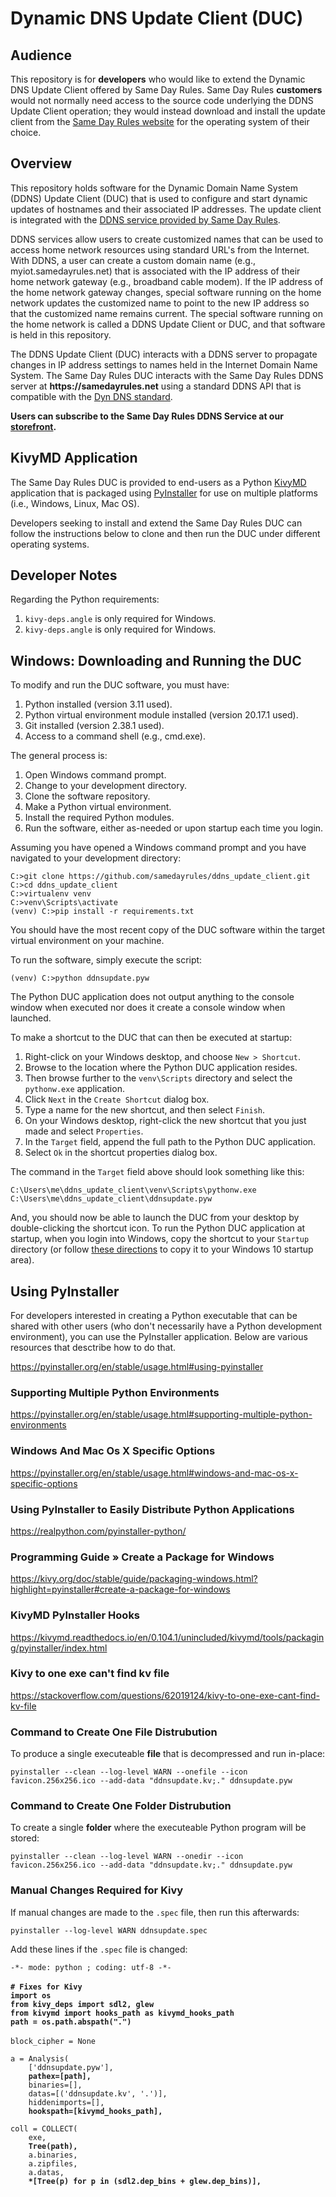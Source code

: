 # Dynamic DNS Update Client (DUC)

## Audience

This repository is for **developers** who would like to extend the Dynamic DNS Update Client offered by Same Day Rules. Same Day Rules **customers** would not normally need access to the source code underlying the DDNS Update Client operation; they would instead download and install the update client from the [Same Day Rules website](https://samedayrules.com/) for the operating system of their choice.

## Overview

This repository holds software for the Dynamic Domain Name System (DDNS) Update Client (DUC) that is used to configure and start dynamic updates of hostnames and their associated IP addresses. The update client is integrated with the [DDNS service provided by Same Day Rules](https://samedayrules.com/using-a-dynamic-domain-name-system-ddns-service/).

DDNS services allow users to create customized names that can be used to access home network resources using standard URL's from the Internet. With DDNS, a user can create a custom domain name (e.g., myiot.samedayrules.net) that is associated with the IP address of their home network gateway (e.g., broadband cable modem). If the IP address of the home network gateway changes, special software running on the home network updates the customized name to point to the new IP address so that the customized name remains current. The special software running on the home network is called a DDNS Update Client or DUC, and that software is held in this repository.

The DDNS Update Client (DUC) interacts with a DDNS server to propagate changes in IP address settings to names held in the Internet Domain Name System. The Same Day Rules DUC interacts with the Same Day Rules DDNS server at **ht<span>tps://</span>samedayrules.net** using a standard DDNS API that is compatible with the [Dyn DNS standard](https://help.dyn.com/remote-access-api/).

**Users can subscribe to the Same Day Rules DDNS Service at our [storefront](https://samedayrules.com/product/dynamic-domain-name-service/).**

## KivyMD Application

The Same Day Rules DUC is provided to end-users as a Python [KivyMD](https://kivymd.readthedocs.io/en/1.1.1/) application that is packaged using [PyInstaller](https://pyinstaller.org/en/stable/) for use on multiple platforms (i.e., Windows, Linux, Mac OS).

Developers seeking to install and extend the Same Day Rules DUC can follow the instructions below to clone and then run the DUC under different operating systems.

## Developer Notes
Regarding the Python requirements:
1. `kivy-deps.angle` is only required for Windows.
2. `kivy-deps.angle` is only required for Windows.
 
## Windows: Downloading and Running the DUC

To modify and run the DUC software, you must have:

1. Python installed (version 3.11 used).
2. Python virtual environment module installed (version 20.17.1 used).
3. Git installed (version 2.38.1 used).
4. Access to a command shell (e.g., cmd.exe).

The general process is:

1. Open Windows command prompt.
2. Change to your development directory.
3. Clone the software repository.
4. Make a Python virtual environment.
5. Install the required Python modules.
6. Run the software, either as-needed or upon startup each time you login.

Assuming you have opened a Windows command prompt and you have navigated to your development directory:

`C:>git clone https://github.com/samedayrules/ddns_update_client.git`<br>
`C:>cd ddns_update_client`<br>
`C:>virtualenv venv`<br>
`C:>venv\Scripts\activate`<br>
`(venv) C:>pip install -r requirements.txt`

You should have the most recent copy of the DUC software within the target virtual environment on your machine.

To run the software, simply execute the script:

`(venv) C:>python ddnsupdate.pyw`

The Python DUC application does not output anything to the console window when executed nor does it create a console window when launched.

To make a shortcut to the DUC that can then be executed at startup:

1. Right-click on your Windows desktop, and choose `New > Shortcut`.
2. Browse to the location where the Python DUC application resides.
3. Then browse further to the `venv\Scripts` directory and select the `pythonw.exe` application.
4. Click `Next` in the `Create Shortcut` dialog box.
5. Type a name for the new shortcut, and then select `Finish`.
6. On your Windows desktop, right-click the new shortcut that you just made and select `Properties`.
7. In the `Target` field, append the full path to the Python DUC application.
8. Select `Ok` in the shortcut properties dialog box.

The command in the `Target` field above should look something like this:

`C:\Users\me\ddns_update_client\venv\Scripts\pythonw.exe C:\Users\me\ddns_update_client\ddnsupdate.pyw`

And, you should now be able to launch the DUC from your desktop by double-clicking the shortcut icon. To run the Python DUC application at startup, when you login into Windows, copy the shortcut to your `Startup` directory (or follow [these directions](https://www.dell.com/support/kbdoc/en-us/000124550/how-to-add-app-to-startup-in-windows-10) to copy it to your Windows 10 startup area).

## Using PyInstaller

For developers interested in creating a Python executable that can be shared with other users (who don't necessarily have a Python development environment), you can use the PyInstaller application. Below are various resources that desctribe how to do that.

https://pyinstaller.org/en/stable/usage.html#using-pyinstaller

### Supporting Multiple Python Environments

https://pyinstaller.org/en/stable/usage.html#supporting-multiple-python-environments

### Windows And Mac Os X Specific Options

https://pyinstaller.org/en/stable/usage.html#windows-and-mac-os-x-specific-options

### Using PyInstaller to Easily Distribute Python Applications

https://realpython.com/pyinstaller-python/

### Programming Guide » Create a Package for Windows

https://kivy.org/doc/stable/guide/packaging-windows.html?highlight=pyinstaller#create-a-package-for-windows

### KivyMD PyInstaller Hooks

https://kivymd.readthedocs.io/en/0.104.1/unincluded/kivymd/tools/packaging/pyinstaller/index.html

### Kivy to one exe can't find kv file

https://stackoverflow.com/questions/62019124/kivy-to-one-exe-cant-find-kv-file

### Command to Create One File Distrubution

To produce a single executeable **file** that is decompressed and run in-place:

`pyinstaller --clean --log-level WARN --onefile --icon favicon.256x256.ico --add-data "ddnsupdate.kv;." ddnsupdate.pyw`

### Command to Create One Folder Distrubution

To create a single **folder** where the executeable Python program will be stored:

`pyinstaller --clean --log-level WARN --onedir --icon favicon.256x256.ico --add-data "ddnsupdate.kv;." ddnsupdate.pyw`

### Manual Changes Required for Kivy

If manual changes are made to the `.spec` file, then run this afterwards:

`pyinstaller --log-level WARN ddnsupdate.spec`

Add these lines if the `.spec` file is changed:

 `-*- mode: python ; coding: utf-8 -*-`<br>
<br>
**`# Fixes for Kivy`<br>**
**`import os`<br>**
**`from kivy_deps import sdl2, glew`<br>**
**`from kivymd import hooks_path as kivymd_hooks_path`<br>**
**`path = os.path.abspath(".")`<br>**
<br>
`block_cipher = None`<br>

`a = Analysis(`<br>
`    ['ddnsupdate.pyw'],`<br>
**`    pathex=[path],`<br>**
`    binaries=[],`<br>
`    datas=[('ddnsupdate.kv', '.')],`<br>
`    hiddenimports=[],`<br>
**`    hookspath=[kivymd_hooks_path],`<br>**

`coll = COLLECT(`<br>
`    exe,`<br>
**`    Tree(path),`<br>**
`    a.binaries,`<br>
`    a.zipfiles,`<br>
`    a.datas,`<br>
**`    *[Tree(p) for p in (sdl2.dep_bins + glew.dep_bins)],`<br>**

